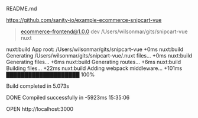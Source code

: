 README.md

https://github.com/sanity-io/example-ecommerce-snipcart-vue

> ecommerce-frontend@1.0.0 dev /Users/wilsonmar/gits/snipcart-vue
> nuxt

  nuxt:build App root: /Users/wilsonmar/gits/snipcart-vue +0ms
  nuxt:build Generating /Users/wilsonmar/gits/snipcart-vue/.nuxt files... +0ms
  nuxt:build Generating files... +6ms
  nuxt:build Generating routes... +6ms
  nuxt:build Building files... +22ms
  nuxt:build Adding webpack middleware... +101ms
  ████████████████████ 100% 

Build completed in 5.073s



 DONE  Compiled successfully in -5923ms                                                                                                                                      15:35:06


 OPEN  http://localhost:3000